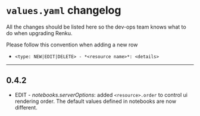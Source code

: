 # `values.yaml` changelog
All the changes should be listed here so the dev-ops team knows what to do when upgrading Renku.

Please follow this convention when adding a new row
* `<type: NEW|EDIT|DELETE> - *<resource name>*: <details>`

----

## 0.4.2
* EDIT - *notebooks.serverOptions*: added `<resource>.order` to control ui rendering order. The default values defined in notebooks are now different.
